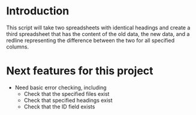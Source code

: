 # Introduction
This script will take two spreadsheets with identical headings and create a third spreadsheet that has the content of the old data, the new data, and a redline representing the difference between the two for all specified columns. 
# Next features for this project
* Need basic error checking, including
  * Check that the specified files exist 
  * Check that specified headings exist
  * Check that the ID field exists